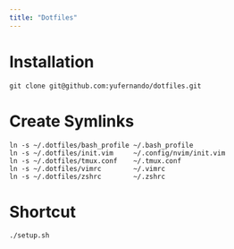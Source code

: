 ```yaml
---
title: "Dotfiles"
---
```


# Installation

```
git clone git@github.com:yufernando/dotfiles.git
```

# Create Symlinks
```
ln -s ~/.dotfiles/bash_profile ~/.bash_profile
ln -s ~/.dotfiles/init.vim     ~/.config/nvim/init.vim
ln -s ~/.dotfiles/tmux.conf    ~/.tmux.conf
ln -s ~/.dotfiles/vimrc        ~/.vimrc
ln -s ~/.dotfiles/zshrc        ~/.zshrc
```

# Shortcut
```
./setup.sh
```
